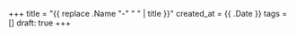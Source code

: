 +++
title = "{{ replace .Name "-" " " | title }}"
created_at =  {{ .Date }}
tags = []
draft: true
+++
